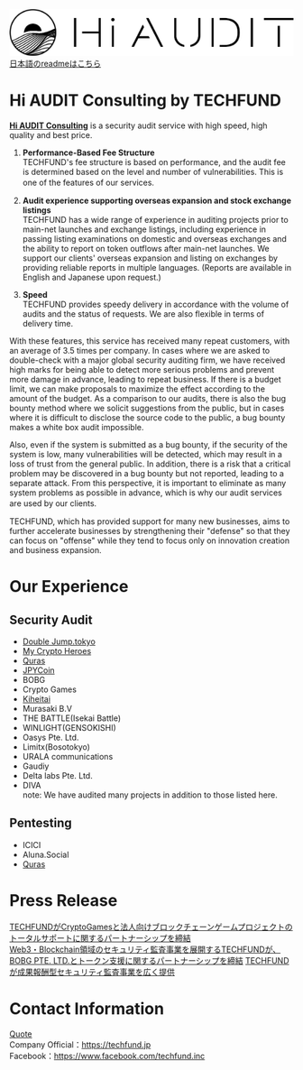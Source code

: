 ![hiaudit](images/hiaudit.jpg)  
[日本語のreadmeはこちら](https://github.com/TECHFUND/audit-report/tree/main/README-ja.md) 

# Hi AUDIT Consulting by TECHFUND

[**Hi AUDIT Consulting**](https://hiaudit.io/consulting) is a security audit service with high speed, high quality and best price.

1) **Performance-Based Fee Structure**  
TECHFUND's fee structure is based on performance, and the audit fee is determined based on the level and number of vulnerabilities. This is one of the features of our services.
　
2) **Audit experience supporting overseas expansion and stock exchange listings**  
TECHFUND has a wide range of experience in auditing projects prior to main-net launches and exchange listings, including experience in passing listing examinations on domestic and overseas exchanges and the ability to report on token outflows after main-net launches. We support our clients' overseas expansion and listing on exchanges by providing reliable reports in multiple languages. (Reports are available in English and Japanese upon request.)  

3) **Speed**  
TECHFUND provides speedy delivery in accordance with the volume of audits and the status of requests. We are also flexible in terms of delivery time.  
  
With these features, this service has received many repeat customers, with an average of 3.5 times per company.
In cases where we are asked to double-check with a major global security auditing firm, we have received high marks for being able to detect more serious problems and prevent more damage in advance, leading to repeat business.
If there is a budget limit, we can make proposals to maximize the effect according to the amount of the budget.
As a comparison to our audits, there is also the bug bounty method where we solicit suggestions from the public, but in cases where it is difficult to disclose the source code to the public, a bug bounty makes a white box audit impossible.  
  
Also, even if the system is submitted as a bug bounty, if the security of the system is low, many vulnerabilities will be detected, which may result in a loss of trust from the general public. In addition, there is a risk that a critical problem may be discovered in a bug bounty but not reported, leading to a separate attack.
From this perspective, it is important to eliminate as many system problems as possible in advance, which is why our audit services are used by our clients.　　  
  
TECHFUND, which has provided support for many new businesses, aims to further accelerate businesses by strengthening their "defense" so that they can focus on "offense" while they tend to focus only on innovation creation and business expansion.  

# Our Experience
## Security Audit

* [Double Jump.tokyo](https://github.com/TECHFUND/audit-report/tree/main/DJT)
* [My Crypto Heroes](https://github.com/TECHFUND/audit-report/tree/main/MCH)
* [Quras](https://github.com/TECHFUND/audit-report/tree/main/Quras) 
* [JPYCoin](https://github.com/TECHFUND/audit-report/tree/main/JPYC)   
* BOBG
* Crypto Games 
* [Kiheitai](https://github.com/TECHFUND/audit-report/tree/main/Kiheitai)   
* Murasaki B.V
* THE BATTLE(Isekai Battle)
* WINLIGHT(GENSOKISHI)
* Oasys Pte. Ltd.
* Limitx(Bosotokyo)
* URALA communications
* Gaudiy 
* Delta labs Pte. Ltd.
* DIVA   
 note: We have audited many projects in addition to those listed here.

## Pentesting 
* ICICI
* Aluna.Social
* [Quras](https://github.com/TECHFUND/audit-report/tree/main/Quras)  

# Press Release
[TECHFUNDがCryptoGamesと法人向けブロックチェーンゲームプロジェクトのトータルサポートに関するパートナーシップを締結](https://prtimes.jp/main/html/rd/p/000000042.000022017.html)  
[Web3・Blockchain領域のセキュリティ監査事業を展開するTECHFUNDが、BOBG PTE. LTD.とトークン支援に関するパートナーシップを締結](https://prtimes.jp/main/html/rd/p/000000031.000022017.html)
[TECHFUNDが成果報酬型セキュリティ監査事業を広く提供](https://prtimes.jp/main/html/rd/p/000000024.000022017.html)  
 

# Contact Information
[Quote](https://hiaudit.io/contact)  
Company Official：https://techfund.jp  
Facebook：https://www.facebook.com/techfund.inc  

